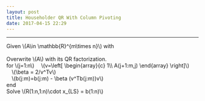```yaml
---
layout: post
title: Householder QR With Column Pivoting
date: 2017-04-15 22:29
---
```


----------------
<div>
Given \(A\in \mathbb{R}^{m\times n}\) with 
<br/>
<br/>
Overwrite \(A\) with its QR factorization.<br/>
for \(j=1:n\)
&emsp;\(v=\left[
    \begin{array}{c}
    1\\
    A(j+1:m,j)
    \end{array}
\right]\)<br/>
&emsp;\(\beta = 2/v^Tv\) <br/>
&emsp;\(b(j:m)=b(j:m) - \beta (v^Tb(j:m))v\)<br/>
end<br/>
Solve \(R(1:n,1:n)\cdot x_{LS} = b(1:n)\)<br/>
</div>

